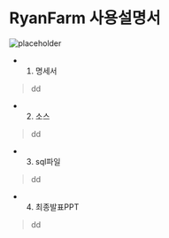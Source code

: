 # RyanFarm 사용설명서

![placeholder](Farm_Spring/Farm/src/index.jpg "Small example image")


* 01. 명세서
> dd

* 02. 소스
> dd

* 03. sql파일
> dd

* 04. 최종발표PPT
> dd
